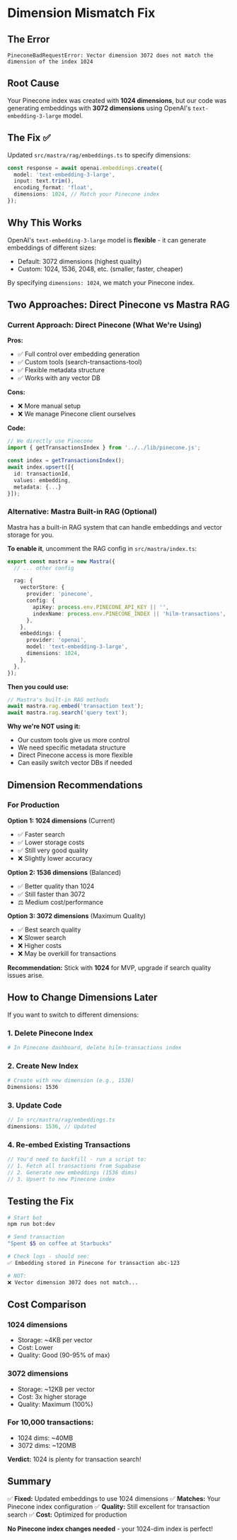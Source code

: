 # Dimension Mismatch Fix

## The Error

```
PineconeBadRequestError: Vector dimension 3072 does not match the dimension of the index 1024
```

## Root Cause

Your Pinecone index was created with **1024 dimensions**, but our code was generating embeddings with **3072 dimensions** using OpenAI's `text-embedding-3-large` model.

## The Fix ✅

Updated `src/mastra/rag/embeddings.ts` to specify dimensions:

```typescript
const response = await openai.embeddings.create({
  model: 'text-embedding-3-large',
  input: text.trim(),
  encoding_format: 'float',
  dimensions: 1024, // Match your Pinecone index
});
```

## Why This Works

OpenAI's `text-embedding-3-large` model is **flexible** - it can generate embeddings of different sizes:
- Default: 3072 dimensions (highest quality)
- Custom: 1024, 1536, 2048, etc. (smaller, faster, cheaper)

By specifying `dimensions: 1024`, we match your Pinecone index.

## Two Approaches: Direct Pinecone vs Mastra RAG

### Current Approach: Direct Pinecone (What We're Using)

**Pros:**
- ✅ Full control over embedding generation
- ✅ Custom tools (search-transactions-tool)
- ✅ Flexible metadata structure
- ✅ Works with any vector DB

**Cons:**
- ❌ More manual setup
- ❌ We manage Pinecone client ourselves

**Code:**
```typescript
// We directly use Pinecone
import { getTransactionsIndex } from '../../lib/pinecone.js';

const index = getTransactionsIndex();
await index.upsert([{
  id: transactionId,
  values: embedding,
  metadata: {...}
}]);
```

### Alternative: Mastra Built-in RAG (Optional)

Mastra has a built-in RAG system that can handle embeddings and vector storage for you.

**To enable it**, uncomment the RAG config in `src/mastra/index.ts`:

```typescript
export const mastra = new Mastra({
  // ... other config

  rag: {
    vectorStore: {
      provider: 'pinecone',
      config: {
        apiKey: process.env.PINECONE_API_KEY || '',
        indexName: process.env.PINECONE_INDEX || 'hilm-transactions',
      },
    },
    embeddings: {
      provider: 'openai',
      model: 'text-embedding-3-large',
      dimensions: 1024,
    },
  },
});
```

**Then you could use:**
```typescript
// Mastra's built-in RAG methods
await mastra.rag.embed('transaction text');
await mastra.rag.search('query text');
```

**Why we're NOT using it:**
- Our custom tools give us more control
- We need specific metadata structure
- Direct Pinecone access is more flexible
- Can easily switch vector DBs if needed

## Dimension Recommendations

### For Production

**Option 1: 1024 dimensions** (Current)
- ✅ Faster search
- ✅ Lower storage costs
- ✅ Still very good quality
- ❌ Slightly lower accuracy

**Option 2: 1536 dimensions** (Balanced)
- ✅ Better quality than 1024
- ✅ Still faster than 3072
- ⚖️ Medium cost/performance

**Option 3: 3072 dimensions** (Maximum Quality)
- ✅ Best search quality
- ❌ Slower search
- ❌ Higher costs
- ❌ May be overkill for transactions

**Recommendation:** Stick with **1024** for MVP, upgrade if search quality issues arise.

## How to Change Dimensions Later

If you want to switch to different dimensions:

### 1. Delete Pinecone Index
```bash
# In Pinecone dashboard, delete hilm-transactions index
```

### 2. Create New Index
```bash
# Create with new dimension (e.g., 1536)
Dimensions: 1536
```

### 3. Update Code
```typescript
// In src/mastra/rag/embeddings.ts
dimensions: 1536, // Updated
```

### 4. Re-embed Existing Transactions
```typescript
// You'd need to backfill - run a script to:
// 1. Fetch all transactions from Supabase
// 2. Generate new embeddings (1536 dims)
// 3. Upsert to new Pinecone index
```

## Testing the Fix

```bash
# Start bot
npm run bot:dev

# Send transaction
"Spent $5 on coffee at Starbucks"

# Check logs - should see:
✅ Embedding stored in Pinecone for transaction abc-123

# NOT:
❌ Vector dimension 3072 does not match...
```

## Cost Comparison

### 1024 dimensions
- Storage: ~4KB per vector
- Cost: Lower
- Quality: Good (90-95% of max)

### 3072 dimensions
- Storage: ~12KB per vector
- Cost: 3x higher storage
- Quality: Maximum (100%)

### For 10,000 transactions:
- 1024 dims: ~40MB
- 3072 dims: ~120MB

**Verdict:** 1024 is plenty for transaction search!

## Summary

✅ **Fixed:** Updated embeddings to use 1024 dimensions
✅ **Matches:** Your Pinecone index configuration
✅ **Quality:** Still excellent for transaction search
✅ **Cost:** Optimized for production

**No Pinecone index changes needed** - your 1024-dim index is perfect!
